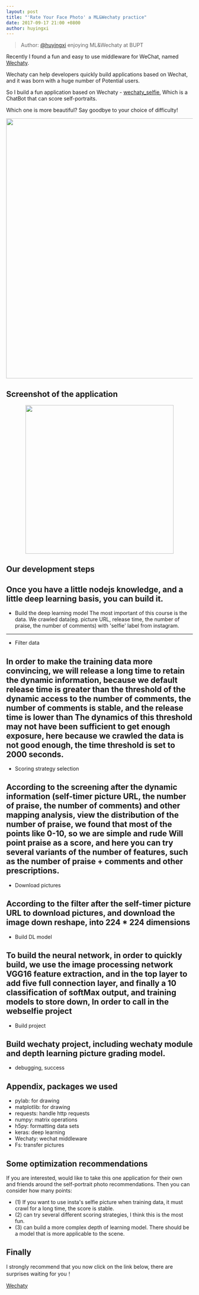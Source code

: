```yaml
---
layout: post
title: "'Rate Your Face Photo' a ML&Wechaty practice"
date: 2017-09-17 21:00 +0800
author: huyingxi
---
```


> Author: [@huyingxi](https://github.com/huyingxi/wechaty_selfie) enjoying ML&Wechaty at BUPT

Recently I found a fun and easy to use middleware for WeChat, named [Wechaty](https://github.com/Chatie/wechaty).

Wechaty can help developers quickly build applications based on Wechat, and it was born with a huge number of Potential users. 

So I build a fun application based on Wechaty - [wechaty_selfie](https://github.com/huyingxi/wechaty_selfie), Which is a ChatBot that can score self-portraits.

Which one is more beautiful?
Say goodbye to your choice of difficulty!

<div align=center>
<img src=https://github.com/huyingxi/wechaty_selfie/blob/master/li.jpg width='700px' />
</div>


<!--more-->

## Screenshot of the application
<div align=center>
<img src=https://github.com/huyingxi/wechaty_selfie/blob/master/result.jpg width="400px" />
</div>

## Our development steps
Once you have a little nodejs knowledge, and a little deep learning basis, you can build it.
-----
* Build the deep learning model
The most important of this course is the data. We crawled data(eg. picture URL, release time, the number of praise, the number of comments)  with 'selfie' label from instagram. 
-----
* Filter data

In order to make the training data more convincing, we will release a long time to retain the dynamic information, because we default release time is greater than the threshold of the dynamic access to the number of comments, the number of comments is stable, and the release time is lower than The dynamics of this threshold may not have been sufficient to get enough exposure, here because we crawled the data is not good enough, the time threshold is set to 2000 seconds.
-----
* Scoring strategy selection

According to the screening after the dynamic information (self-timer picture URL, the number of praise, the number of comments) and other mapping analysis, view the distribution of the number of praise, we found that most of the points like 0-10, so we are simple and rude Will point praise as a score, and here you can try several variants of the number of features, such as the number of praise + comments and other prescriptions.
-----
* Download  pictures

According to the filter after the self-timer picture URL to download pictures, and download the image down reshape, into 224 * 224 dimensions
-----
* Build DL model

To build the neural network, in order to quickly build, we use the image processing network VGG16 feature extraction, and in the top layer to add five full connection layer, and finally a 10 classification of softMax output, and training models to store down, In order to call in the webselfie project
-----
* Build project

Build wechaty project, including wechaty module and depth learning picture grading model.
-----
* debugging, success




## Appendix, packages we used

* pylab: for drawing
* matplotlib: for drawing
* requests: handle http requests
* numpy: matrix operations
* h5py: formatting data sets
* keras: deep learning
* Wechaty: wechat middleware
* Fs: transfer pictures


## Some optimization recommendations
If you are interested, would like to take this one application for their own and friends around the self-portrait photo recommendations. Then you can consider how many points:
* (1) If you want to use insta's selfie picture when training data, it must crawl for a long time, the score is stable.
* (2) can try several different scoring strategies, I think this is the most fun.
* (3) can build a more complex depth of learning model. There should be a model that is more applicable to the scene.



## Finally
I strongly recommend that you now click on the link below, there are surprises waiting for you！

[Wechaty](https://github.com/Chatie/wechaty)
